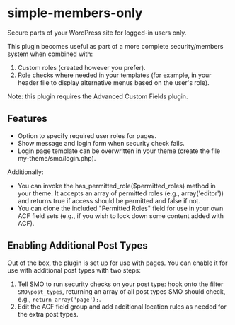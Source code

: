 # simple-members-only

Secure parts of your WordPress site for logged-in users only.

This plugin becomes useful as part of a more complete security/members system when combined with:

1. Custom roles (created however you prefer).
2. Role checks where needed in your templates (for example, in your header file to display alternative menus based on the user's role).

Note: this plugin requires the Advanced Custom Fields plugin.

## Features

- Option to specify required user roles for pages.
- Show message and login form when security check fails.
- Login page template can be overwritten in your theme (create the file my-theme/smo/login.php).

Additionally:

- You can invoke the has_permitted_role(\$permitted_roles) method in your theme. It accepts an array of permitted roles (e.g., array('editor')) and returns true if access should be permitted and false if not.
- You can clone the included "Permitted Roles" field for use in your own ACF field sets (e.g., if you wish to lock down some content added with ACF).

## Enabling Additional Post Types

Out of the box, the plugin is set up for use with pages. You can enable it for use with additional post types with two steps:

1. Tell SMO to run security checks on your post type: hook onto the filter `SMO\post_types`, returning an array of all post types SMO should check, e.g., `return array('page');`.
2. Edit the ACF field group and add additional location rules as needed for the extra post types.

